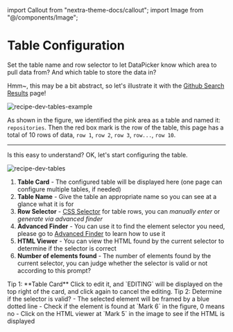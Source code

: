 import Callout from "nextra-theme-docs/callout";
import Image from "@/components/Image";

# Table Configuration

Set the table name and row selector to let DataPicker know which area to pull data from? And which table to store the data in?

Hmm~, this may be a bit abstract, so let's illustrate it with the [Github Search Results](https://github.com/search?q=hello+world&type=Repositories) page!

<Image src="/screenshots/recipe-dev-tables-example.png" alt="recipe-dev-tables-example" />

As shown in the figure, we identified the pink area as a table and named it: `repositories`. Then the red box mark is the row of the table, this page has a total of 10 rows of data, `row 1`, `row 2`, `row 3`, `row...`, `row 10`.

---

Is this easy to understand? OK, let's start configuring the table.

<Image src="/screenshots/recipe-dev-tables.png" alt="recipe-dev-tables" />

1. **Table Card** - The configured table will be displayed here (one page can configure multiple tables, if needed)
2. **Table Name** - Give the table an appropriate name so you can see at a glance what it is for
3. **Row Selector** - [CSS Selector](/docs/recipe-development/css-selector) for table rows, you can _manually enter_ or _generate via advanced finder_
4. **Advanced Finder** - You can use it to find the element selector you need, please go to [Advanced Finder](/docs/recipe-development/advanced-finder) to learn how to use it
5. **HTML Viewer** - You can view the HTML found by the current selector to determine if the selector is correct
6. **Number of elements found** - The number of elements found by the current selector, you can judge whether the selector is valid or not according to this prompt?

<Callout emoji="💡">
Tip 1: **Table Card** Click to edit it, and `EDITING` will be displayed on the top right of the card, and click again to cancel the editing.
</Callout>

<Callout emoji="💡">
Tip 2: Determine if the selector is valid?
- The selected element will be framed by a blue dotted line
- Check if the element is found at `Mark 6` in the figure, 0 means no
- Click on the HTML viewer at `Mark 5` in the image to see if the HTML is displayed
</Callout>
